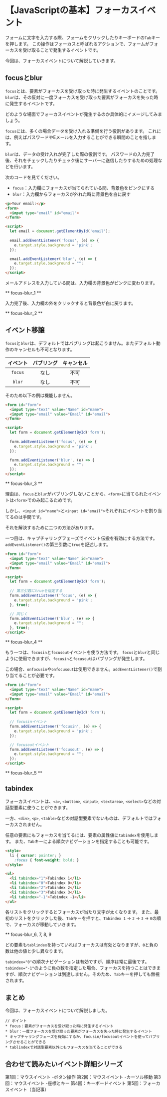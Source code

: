 # 【JavaScriptの基本】フォーカスイベント

フォームに文字を入力する際、フォームをクリックしたりキーボードの```Tab```キーを押します。
この操作はフォーカスと呼ばれるアクションで、フォームがフォーカスを受け取ることで発生するイベントです。

今回は、フォーカスイベントについて解説していきます。

## focusとblur
```focus```とは、要素がフォーカスを受け取った時に発生するイベントのことです。
```blur```は、その反対に一度フォーカスを受け取った要素がフォーカスを失った時に発生するイベントです。

どのような場面でフォーカスイベントが発生するのか具体的にイメージしてみましょう。

```focus```には、多くの場合データを受け入れる準備を行う役割があります。
これには、例えばパスワードやEメールを入力することができる瞬間のことを指します。

```blur```は、データの受け入れが完了した際の役割です。
パスワードの入力完了後、それをチェックしたりチェック後にサーバーに送信したりするための処理などを行います。

次のコードを見てください。
* ```focus```：入力欄にフォーカスが当てられている間、背景色をピンクにする
* ```blur```：入力欄からフォーカスが外れた時に背景色を白に戻す

```html
<p>Your email:</p>
<form>
  <input type="email" id="email">
</form>

<script>
  let email = document.getElementById('email');
  
  email.addEventListener('focus', (e) => {
    e.target.style.background = 'pink';
  });

  email.addEventListener('blur', (e) => {
    e.target.style.background = "";
  });
</script>
```

メールアドレスを入力している間は、入力欄の背景色がピンクに変わります。

** focus-blur_1 **

入力完了後、入力欄の外をクリックすると背景色が白に戻ります。

** focus-blur_2 **

## イベント移譲
```focus```と```blur```は、デフォルトではバブリングは起こりません。またデフォルト動作のキャンセルも不可となります。

|イベント|バブリング|キャンセル|
|:--:|:--:|:--:|
|```focus```|なし|不可|
|```blur```|なし|不可|

そのため以下の例は機能しません。
```html
<form id="form">
  <input type="text" value="Name" id="name">
  <input type="email" value="Email" id="email">
</form>

<script>
  let form = document.getElementById('form');
  
  form.addEventListener('focus', (e) => {
    e.target.style.background = 'pink';
  });

  form.addEventListener('blur', (e) => {
    e.target.style.background = "";
  });
</script>
```

** focus-blur_3 **

理由は、```focus```と```blur```がバブリングしないことから、```<form>```に当てられたイベントは```<form>```でのみ起こるためです。

しかし、```<input id="name">```と```<input id="email">```それぞれにイベントを割り当てるのは手間です。

それを解決するために二つの方法があります。

一つ目は、キャプチャリングフェーズでイベント伝搬を有効にする方法です。
```addEventListener()```の第三引数に```true```を記述します。
```html
<form id="form">
  <input type="text" value="Name" id="name">
  <input type="email" value="Email" id="email">
</form>

<script>
  let form = document.getElementById('form');
  
  // 第三引数にtrueを指定する
  form.addEventListener('focus', (e) => {
    e.target.style.background = 'pink';
  }, true);

  // 同じく
  form.addEventListener('blur', (e) => {
    e.target.style.background = "";
  }, true);
</script>
 ```

** focus-blur_4 **

もう一つは、```focusin```と```focusout```イベントを使う方法です。
```focus```と```blur```と同じように使用できますが、```focusin```と```focusout```はバブリングが発生します。

この場合、```onfocusin```や```onfocusout```は使用できません。```addEventListener()```で割り当てることが必要です。
```html
<form id="form">
  <input type="text" value="Name" id="name">
  <input type="email" value="Email" id="email">
</form>

<script>
  let form = document.getElementById('form');
  
  // focusinイベント
  form.addEventListener('focusin', (e) => {
    e.target.style.background = 'pink';
  });

  // focusoutイベント
  form.addEventListener('focusout', (e) => {
    e.target.style.background = "";
  });
</script>
 ```

** focus-blur_5 **

## tabindex
フォーカスイベントは、```<a>```, ```<button>```, ```<input>```, ```<textarea>```, ```<select>```などの対話型要素に使うことができます。

一方、```<div>```, ```<p>```, ```<table>```などの対話型要素でないものは、デフォルトではフォーカスされません。

任意の要素にもフォーカスを当てるには、要素の属性値に```tabindex```を使用します。
また、```Tab```キーによる順次ナビゲーションを指定することも可能です。

```html
<style>
  li { cursor: pointer; }
    :focus { font-weight: bold; }
</style>

<ul>
  <li tabindex="1">Tabindex 1</li>
  <li tabindex="0">Tabindex 0</li>
  <li tabindex="2">Tabindex 2</li>
  <li tabindex="3">Tabindex 3</li>
  <li tabindex="-1">Tabindex -1</li>
</ul>
```

各リストをクリックするとフォーカスが当たり文字が太くなります。
また、最初のリストをクリックした後、```Tab```キーを押すと、```Tabindex 1```  → ```2``` → ```3``` → ```0```の順で、フォーカスが移動していきます。

** focus-blur_6, 7, 8, 9

どの要素も```tablindex```を持っていればフォーカスは有効となりますが、```0```と負の数は他の値と少し異なります。

```tabindex="0"```の順次ナビゲーションは有効ですが、順序は常に最後です。
```tabindex="-1"```のように負の数を指定した場合、フォーカスを持つことはできますが、順次ナビゲーションは到達しません。そのため、```Tab```キーを押しても無視されます。

## まとめ
今回は、フォーカスイベントについて解説しました。

```plain
// ポイント
* focus：要素がフォーカスを受け取った時に発生するイベント
* blur：一度フォーカスを受け取った要素がフォーカスを失った時に発生するイベント
* キャプチャリングフェーズを有効にするか、focusin/focusoutイベントを使ってバブリングさせることができる
* tablindexで対話型要素以外にもフォーカスを当てることができる
```

## 合わせて読みたいイベント詳細シリーズ
第1回：マウスイベント -ボタン操作
第2回：マウスイベント -カーソル移動
第3回：マウスイベント -座標とキー
第4回：キーボードイベント
第5回：フォーカスイベント（当記事）
